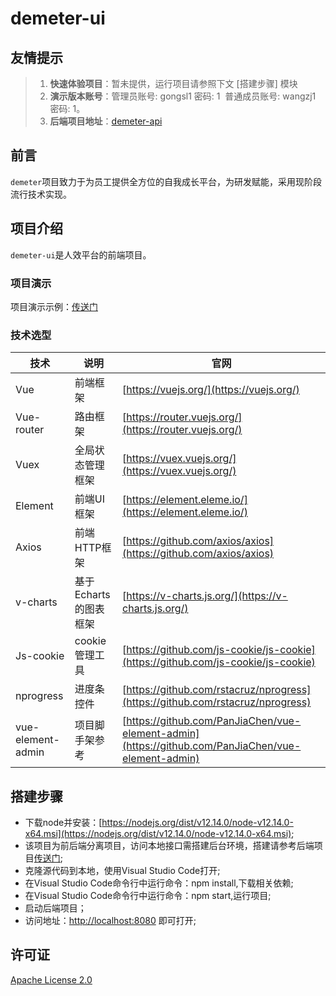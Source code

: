# demeter-ui

## 友情提示 
>1.  **快速体验项目**：暂未提供，运行项目请参照下文 [搭建步骤] 模块
>2.  **演示版本账号**：管理员账号: gongsl1 密码: 1  普通成员账号: wangzj1 密码: 1。
>3.  **后端项目地址**：[demeter-api](https://github.com/ziroom-oss/demeter-api)

## 前言
`demeter`项目致力于为员工提供全方位的自我成长平台，为研发赋能，采用现阶段流行技术实现。



## 项目介绍

`demeter-ui`是人效平台的前端项目。

### 项目演示

项目演示示例：[传送门](https://github.com/ziroom-oss/demeter-api)  


### 技术选型

技术 | 说明 | 官网
----|----|----
Vue | 前端框架 | [https://vuejs.org/](https://vuejs.org/)
Vue-router | 路由框架 | [https://router.vuejs.org/](https://router.vuejs.org/)
Vuex | 全局状态管理框架 | [https://vuex.vuejs.org/](https://vuex.vuejs.org/)
Element | 前端UI框架 | [https://element.eleme.io/](https://element.eleme.io/)
Axios | 前端HTTP框架 | [https://github.com/axios/axios](https://github.com/axios/axios)
v-charts | 基于Echarts的图表框架 | [https://v-charts.js.org/](https://v-charts.js.org/)
Js-cookie | cookie管理工具 | [https://github.com/js-cookie/js-cookie](https://github.com/js-cookie/js-cookie)
nprogress | 进度条控件 | [https://github.com/rstacruz/nprogress](https://github.com/rstacruz/nprogress)
vue-element-admin | 项目脚手架参考 | [https://github.com/PanJiaChen/vue-element-admin](https://github.com/PanJiaChen/vue-element-admin)


## 搭建步骤
- 下载node并安装：[https://nodejs.org/dist/v12.14.0/node-v12.14.0-x64.msi](https://nodejs.org/dist/v12.14.0/node-v12.14.0-x64.msi);
- 该项目为前后端分离项目，访问本地接口需搭建后台环境，搭建请参考后端项目[传送门](https://github.com/ziroom/demeter-api/README.md);
- 克隆源代码到本地，使用Visual Studio Code打开;
- 在Visual Studio Code命令行中运行命令：npm install,下载相关依赖;
- 在Visual Studio Code命令行中运行命令：npm start,运行项目;
- 启动后端项目；
- 访问地址：[http://localhost:8080](http://localhost:8080) 即可打开;


## 许可证

[Apache License 2.0](LICENSE)
